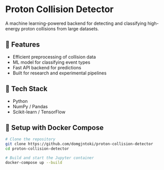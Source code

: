 # Proton Collision Detector

A machine learning-powered backend for detecting and classifying high-energy proton collisions from large datasets.

## 🚀 Features
- Efficient preprocessing of collision data
- ML model for classifying event types
- Fast API backend for predictions
- Built for research and experimental pipelines

## 🧪 Tech Stack
- Python
- NumPy / Pandas
- Scikit-learn / TensorFlow

## 🐳 Setup with Docker Compose

```bash
# Clone the repository
git clone https://github.com/domgjntoki/proton-collision-detector
cd proton-collision-detector

# Build and start the Jupyter container
docker-compose up --build
